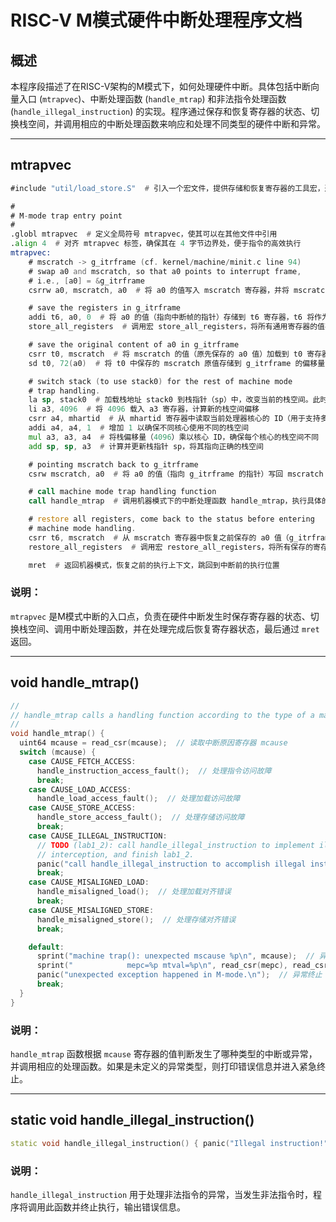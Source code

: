 # RISC-V M模式硬件中断处理程序文档

## 概述
本程序段描述了在RISC-V架构的M模式下，如何处理硬件中断。具体包括中断向量入口 (`mtrapvec`)、中断处理函数 (`handle_mtrap`) 和非法指令处理函数 (`handle_illegal_instruction`) 的实现。程序通过保存和恢复寄存器的状态、切换栈空间，并调用相应的中断处理函数来响应和处理不同类型的硬件中断和异常。

---

## mtrapvec

```asm
#include "util/load_store.S"  # 引入一个宏文件，提供存储和恢复寄存器的工具宏，通常用于保存/恢复寄存器状态

#
# M-mode trap entry point
#
.globl mtrapvec  # 定义全局符号 mtrapvec，使其可以在其他文件中引用
.align 4  # 对齐 mtrapvec 标签，确保其在 4 字节边界处，便于指令的高效执行
mtrapvec:
    # mscratch -> g_itrframe (cf. kernel/machine/minit.c line 94)
    # swap a0 and mscratch, so that a0 points to interrupt frame,
    # i.e., [a0] = &g_itrframe
    csrrw a0, mscratch, a0  # 将 a0 的值写入 mscratch 寄存器，并将 mscratch 的值加载到 a0。此时，a0 存储的是中断帧的指针 (即 g_itrframe)。

    # save the registers in g_itrframe
    addi t6, a0, 0  # 将 a0 的值（指向中断帧的指针）存储到 t6 寄存器，t6 将作为操作的临时寄存器。
    store_all_registers  # 调用宏 store_all_registers，将所有通用寄存器的值存储到 g_itrframe（由 a0 指向的内存位置）

    # save the original content of a0 in g_itrframe
    csrr t0, mscratch  # 将 mscratch 的值（原先保存的 a0 值）加载到 t0 寄存器
    sd t0, 72(a0)  # 将 t0 中保存的 mscratch 原值存储到 g_itrframe 的偏移量 72 处，保存原始 a0 的值。

    # switch stack (to use stack0) for the rest of machine mode
    # trap handling.
    la sp, stack0  # 加载栈地址 stack0 到栈指针（sp）中，改变当前的栈空间。此时将切换到新的栈（stack0），用于后续处理。
    li a3, 4096  # 将 4096 载入 a3 寄存器，计算新的栈空间偏移
    csrr a4, mhartid  # 从 mhartid 寄存器中读取当前处理器核心的 ID（用于支持多核）
    addi a4, a4, 1  # 增加 1 以确保不同核心使用不同的栈空间
    mul a3, a3, a4  # 将栈偏移量（4096）乘以核心 ID，确保每个核心的栈空间不同
    add sp, sp, a3  # 计算并更新栈指针 sp，将其指向正确的栈空间

    # pointing mscratch back to g_itrframe
    csrw mscratch, a0  # 将 a0 的值（指向 g_itrframe 的指针）写回 mscratch 寄存器，为后续恢复寄存器做好准备

    # call machine mode trap handling function
    call handle_mtrap  # 调用机器模式下的中断处理函数 handle_mtrap，执行具体的异常或中断处理逻辑

    # restore all registers, come back to the status before entering
    # machine mode handling.
    csrr t6, mscratch  # 从 mscratch 寄存器中恢复之前保存的 a0 值（g_itrframe 指针），存入 t6 寄存器
    restore_all_registers  # 调用宏 restore_all_registers，将所有保存的寄存器值恢复回 CPU 寄存器，恢复到中断前的状态。

    mret  # 返回机器模式，恢复之前的执行上下文，跳回到中断前的执行位置
```

### 说明：
`mtrapvec` 是M模式中断的入口点，负责在硬件中断发生时保存寄存器的状态、切换栈空间、调用中断处理函数，并在处理完成后恢复寄存器状态，最后通过 `mret` 返回。

---

## void handle_mtrap()

```cpp
//
// handle_mtrap calls a handling function according to the type of a machine mode interrupt (trap).
//
void handle_mtrap() {
  uint64 mcause = read_csr(mcause);  // 读取中断原因寄存器 mcause
  switch (mcause) {
    case CAUSE_FETCH_ACCESS:
      handle_instruction_access_fault();  // 处理指令访问故障
      break;
    case CAUSE_LOAD_ACCESS:
      handle_load_access_fault();  // 处理加载访问故障
    case CAUSE_STORE_ACCESS:
      handle_store_access_fault();  // 处理存储访问故障
      break;
    case CAUSE_ILLEGAL_INSTRUCTION:
      // TODO (lab1_2): call handle_illegal_instruction to implement illegal instruction
      // interception, and finish lab1_2.
      panic("call handle_illegal_instruction to accomplish illegal instruction interception for lab1_2.\n");
      break;
    case CAUSE_MISALIGNED_LOAD:
      handle_misaligned_load();  // 处理加载对齐错误
      break;
    case CAUSE_MISALIGNED_STORE:
      handle_misaligned_store();  // 处理存储对齐错误
      break;

    default:
      sprint("machine trap(): unexpected mscause %p\n", mcause);  // 异常处理，输出异常信息
      sprint("            mepc=%p mtval=%p\n", read_csr(mepc), read_csr(mtval));  // 输出异常发生的地址
      panic("unexpected exception happened in M-mode.\n");  // 异常终止
      break;
  }
}
```

### 说明：
`handle_mtrap` 函数根据 `mcause` 寄存器的值判断发生了哪种类型的中断或异常，并调用相应的处理函数。如果是未定义的异常类型，则打印错误信息并进入紧急终止。

---

## static void handle_illegal_instruction()

```cpp
static void handle_illegal_instruction() { panic("Illegal instruction!"); }
```

### 说明：
`handle_illegal_instruction` 用于处理非法指令的异常，当发生非法指令时，程序将调用此函数并终止执行，输出错误信息。